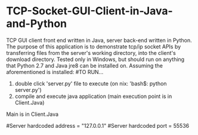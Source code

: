 # TCP-Socket-GUI-Client-in-Java-and-Python
TCP GUI client front end written in Java, server back-end written in Python.
The purpose of this application is to demonstrate tcp/ip socket APIs 
    by transferring files from the server's working directory,
    into the client's download directory.
Tested only in Windows, but should run on anything that Python 2.7 and Java jre8 can be installed on. Assuming the aforementioned is installed: 
#TO RUN...
1. double click 'server.py' file to execute (on nix: 'bash$: python server.py')
2. compile and execute java application  (main execution point is in Client.Java)


Main is in Client.Java 

#Server hardcoded address = "127.0.0.1"
#Server hardcoded port    =  55536
